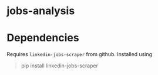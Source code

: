 # jobs-analysis

# Dependencies
Requires `linkedin-jobs-scraper` from github.  Installed using 
> pip install linkedin-jobs-scraper
